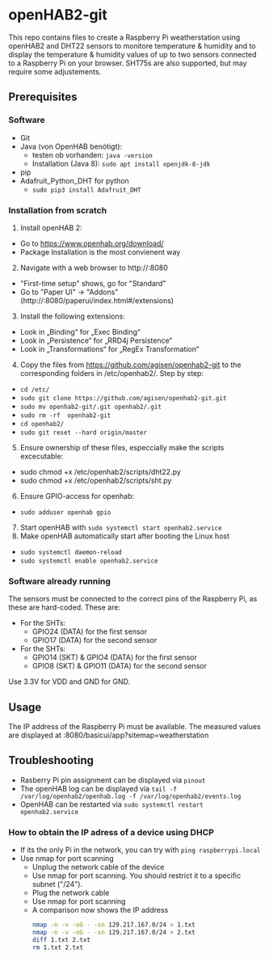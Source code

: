 # openHAB2-git
This repo contains files to create a Raspberry Pi weatherstation using openHAB2 and DHT22 sensors to monitore temperature &amp; humidity and to display the temperature & humidity values of up to two sensors connected to a Raspberry Pi on your browser.
SHT75s are also supported, but may require some adjustements.

## Prerequisites
### Software
  * Git
  * Java (von OpenHAB benötigt):
    * testen ob vorhanden: `java -version`
    * Installation (Java 8): `sudo apt install openjdk-8-jdk`
  * pip
  * Adafruit_Python_DHT for python
    * `sudo pip3 install Adafruit_DHT`

### Installation from scratch
1. Install openHAB 2:
  * Go to https://www.openhab.org/download/
  * Package Installation is the most convienent way
2. Navigate with a web browser to http://<ip-address-of-pi>:8080
  * "First-time setup" shows, go for "Standard"
  * Go to "Paper UI" -> "Addons" (http://<ip-address-of-pi>:8080/paperui/index.html#/extensions)
3. Install the following extensions:
  * Look in „Binding“ for  „Exec Binding“
  * Look in „Persistence“ for „RRD4j Persistence“
  * Look in „Transformations“ for „RegEx Transformation“
4. Copy the files from https://github.com/agisen/openhab2-git to the corresponding folders in /etc/openhab2/. Step by step:
  * `cd /etc/`
  * `sudo git clone https://github.com/agisen/openhab2-git.git`
  * `sudo mv openhab2-git/.git openhab2/.git`
  * `sudo rm -rf  openhab2-git`
  * `cd openhab2/`
  * `sudo git reset --hard origin/master`
5. Ensure ownership of these files, especcially make the scripts excecutable:
  * sudo chmod +x /etc/openhab2/scripts/dht22.py
  * sudo chmod +x /etc/openhab2/scripts/sht.py
6. Ensure GPIO-access for openhab:
  * `sudo adduser openhab gpio`
7. Start openHAB with `sudo systemctl start openhab2.service`
8. Make openHAB automatically start after booting the Linux host
  * `sudo systemctl daemon-reload`
  * `sudo systemctl enable openhab2.service`

### Software already running
The sensors must be connected to the correct pins of the Raspberry Pi, as these are hard-coded. These are:
  * For the SHTs:
    * GPIO24 (DATA) for the first sensor
    * GPIO17 (DATA) for the second sensor
  * For the SHTs:
    * GPIO14 (SKT) & GPIO4 (DATA) for the first sensor
    * GPIO8 (SKT) & GPIO11 (DATA) for the second sensor

Use 3.3V for VDD and GND for GND.

## Usage
The IP address of the Raspberry Pi must be available. The measured values are displayed at <Raspberry IP>:8080/basicui/app?sitemap=weatherstation

## Troubleshooting
  * Rasberry Pi pin assignment can be displayed via `pinout`
  * The openHAB log can be displayed via `tail -f /var/log/openhab2/openhab.log -f /var/log/openhab2/events.log`
  * OpenHAB can be restarted via `sudo systemctl restart openhab2.service`

### How to obtain the IP adress of a device using DHCP
* If its the only Pi in the network, you can try with `ping raspberrypi.local`
* Use nmap for port scanning
  * Unplug the network cable of the device
  * Use nmap for port scanning. You should restrict it to a specific subnet ("/24").
  * Plug the network cable
  * Use nmap for port scanning
  * A comparison now shows the IP address
      ```bash
      nmap -n -v -oG - -sn 129.217.167.0/24 > 1.txt
      nmap -n -v -oG - -sn 129.217.167.0/24 > 2.txt
      diff 1.txt 2.txt
      rm 1.txt 2.txt
      ```

